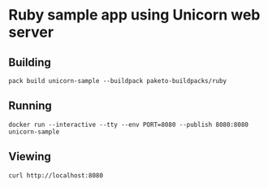 # Ruby sample app using Unicorn web server

## Building

`pack build unicorn-sample --buildpack paketo-buildpacks/ruby`

## Running

`docker run --interactive --tty --env PORT=8080 --publish 8080:8080 unicorn-sample`

## Viewing

`curl http://localhost:8080`
